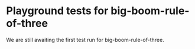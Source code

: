 # Playground tests for big-boom-rule-of-three
We are still awaiting the first test run for big-boom-rule-of-three.
